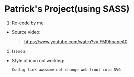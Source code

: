 # Patrick's Project(using SASS)

1. Re-code by me

- Source video:
  > https://www.youtube.com/watch?v=IFM9hbapeA0

2. Issues:

- Style of icon not working:

      Config link awesome not change web front into SVG
